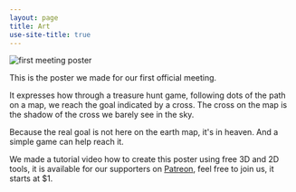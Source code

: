 ```yaml
---
layout: page
title: Art
use-site-title: true
---
```

![first meeting poster](../../img/affiche_rencontre.jpg)

This is the poster we made for our first official meeting.

It expresses how through a treasure hunt game, following dots of the path on a map, we reach the goal indicated by a cross. The cross on the map is the shadow of the cross we barely see in the sky.

Because the real goal is not here on the earth map, it's in heaven.
And a simple game can help reach it.

We made a tutorial video how to create this poster using free 3D and 2D tools, it is available for our supporters on [Patreon](https://patreon.com/vocamen), feel free to join us, it starts at $1.